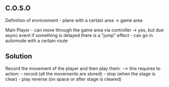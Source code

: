 C.O.S.O
---

Definition of environment
    - plane with a certain area -> game area

Main Player
    - can move through the game area via controller
        -> yes, but due async event if something is delayed there is a "jump" effect
    - can go in automode with a certain route

Solution
---
Record the movement of the player and then play them.
--> this requires to action:
    - record (all the movements are stored)
    - stop (when the stage is clear)
    - play reverse (on space or after stage is cleared)